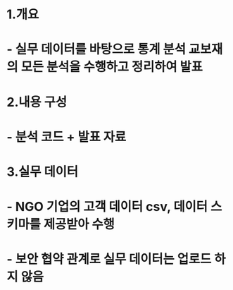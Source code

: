 # 1.개요
# - 실무 데이터를 바탕으로 통계 분석 교보재의 모든 분석을 수행하고 정리하여 발표
#
# 2.내용 구성
# - 분석 코드 + 발표 자료
#
# 3.실무 데이터
# - NGO 기업의 고객 데이터 csv, 데이터 스키마를 제공받아 수행
# - 보안 협약 관계로 실무 데이터는 업로드 하지 않음
